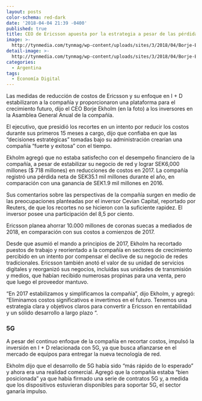 ```yaml
---
layout: posts
color-schema: red-dark
date: '2018-04-04 21:39 -0400'
published: true
title: CEO de Ericsson apuesta por la estrategia a pesar de las pérdidas
image: >-
  http://tynmedia.com/tynmag/wp-content/uploads/sites/3/2018/04/Borje-Ekholm-CEO-de-Ericsson-681x445.jpg
detail-image: >-
  http://tynmedia.com/tynmag/wp-content/uploads/sites/3/2018/04/Borje-Ekholm-CEO-de-Ericsson-681x445.jpg
categories:
  - Argentina
tags:
  - Economía Digital
---
```

Las medidas de reducción de costos de Ericsson y su enfoque en I + D estabilizaron a la compañía y proporcionaron una plataforma para el crecimiento futuro, dijo el CEO Borje Ekholm (en la foto) a los inversores en la Asamblea General Anual de la compañía.

El ejecutivo, que presidió los recortes en un intento por reducir los costos durante sus primeros 15 meses a cargo, dijo que confiaba en que las “decisiones estratégicas” tomadas bajo su administración crearían una compañía “fuerte y exitosa” con el tiempo.

Ekholm agregó que no estaba satisfecho con el desempeño financiero de la compañía, a pesar de estabilizar su negocio de red y lograr SEK6,000 millones ($ 718 millones) en reducciones de costos en 2017. La compañía registró una pérdida neta de SEK35.1 mil millones durante el año, en comparación con una ganancia de SEK1.9 mil millones en 2016.

Sus comentarios sobre las perspectivas de la compañía surgen en medio de las preocupaciones planteadas por el inversor Cevian Capital, reportado por Reuters, de que los recortes no se hicieron con la suficiente rapidez. El inversor posee una participación del 8,5 por ciento.

Ericsson planea ahorrar 10.000 millones de coronas suecas a mediados de 2018, en comparación con sus costos a comienzos de 2017.

Desde que asumió el mando a principios de 2017, Ekholm ha recortado puestos de trabajo y reorientado a la compañía en sectores de crecimiento percibido en un intento por compensar el declive de su negocio de redes tradicionales. Ericsson también anotó el valor de su unidad de servicios digitales y reorganizó sus negocios, incluidas sus unidades de transmisión y medios, que habían recibido numerosas propinas para una venta, pero que luego el proveedor mantuvo.

“En 2017 estabilizamos y simplificamos la compañía”, dijo Ekholm, y agregó: “Eliminamos costos significativos e invertimos en el futuro. Tenemos una estrategia clara y objetivos claros para convertir a Ericsson en rentabilidad y un sólido desarrollo a largo plazo “.

### 5G

A pesar del continuo enfoque de la compañía en recortar costos, impulsó la inversión en I + D relacionada con 5G, ya que busca afianzarse en el mercado de equipos para entregar la nueva tecnología de red.

Ekholm dijo que el desarrollo de 5G había sido “más rápido de lo esperado” y ahora era una realidad comercial. Agregó que la compañía estaba “bien posicionada” ya que había firmado una serie de contratos 5G y, a medida que los dispositivos estuvieran disponibles para soportar 5G, el sector ganaría impulso.

